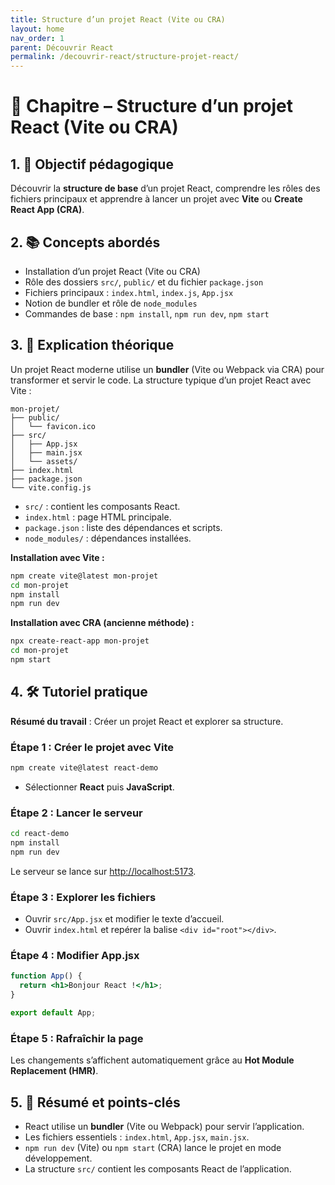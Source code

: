 ```yaml
---
title: Structure d’un projet React (Vite ou CRA)
layout: home
nav_order: 1
parent: Découvrir React
permalink: /decouvrir-react/structure-projet-react/
---
```


# 📘 Chapitre – Structure d’un projet React (Vite ou CRA)

## 1. 🎯 Objectif pédagogique

Découvrir la **structure de base** d’un projet React, comprendre les rôles des fichiers principaux et apprendre à lancer un projet avec **Vite** ou **Create React App (CRA)**.

## 2. 📚 Concepts abordés

* Installation d’un projet React (Vite ou CRA)
* Rôle des dossiers `src/`, `public/` et du fichier `package.json`
* Fichiers principaux : `index.html`, `index.js`, `App.jsx`
* Notion de bundler et rôle de `node_modules`
* Commandes de base : `npm install`, `npm run dev`, `npm start`

## 3. 🧠 Explication théorique

Un projet React moderne utilise un **bundler** (Vite ou Webpack via CRA) pour transformer et servir le code.
La structure typique d’un projet React avec Vite :

```
mon-projet/
├── public/
│   └── favicon.ico
├── src/
│   ├── App.jsx
│   ├── main.jsx
│   └── assets/
├── index.html
├── package.json
└── vite.config.js
```

* `src/` : contient les composants React.
* `index.html` : page HTML principale.
* `package.json` : liste des dépendances et scripts.
* `node_modules/` : dépendances installées.

**Installation avec Vite :**

```bash
npm create vite@latest mon-projet
cd mon-projet
npm install
npm run dev
```

**Installation avec CRA (ancienne méthode) :**

```bash
npx create-react-app mon-projet
cd mon-projet
npm start
```

## 4. 🛠 Tutoriel pratique

**Résumé du travail** : Créer un projet React et explorer sa structure.

### Étape 1 : Créer le projet avec Vite

```bash
npm create vite@latest react-demo
```

* Sélectionner **React** puis **JavaScript**.

### Étape 2 : Lancer le serveur

```bash
cd react-demo
npm install
npm run dev
```

Le serveur se lance sur [http://localhost:5173](http://localhost:5173).

### Étape 3 : Explorer les fichiers

* Ouvrir `src/App.jsx` et modifier le texte d’accueil.
* Ouvrir `index.html` et repérer la balise `<div id="root"></div>`.

### Étape 4 : Modifier App.jsx

```jsx
function App() {
  return <h1>Bonjour React !</h1>;
}

export default App;
```

### Étape 5 : Rafraîchir la page

Les changements s’affichent automatiquement grâce au **Hot Module Replacement (HMR)**.

## 5. 🧾 Résumé et points-clés

* React utilise un **bundler** (Vite ou Webpack) pour servir l’application.
* Les fichiers essentiels : `index.html`, `App.jsx`, `main.jsx`.
* `npm run dev` (Vite) ou `npm start` (CRA) lance le projet en mode développement.
* La structure `src/` contient les composants React de l’application.
